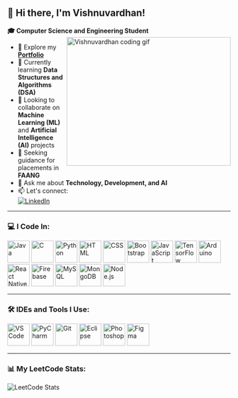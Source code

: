 ## 👋 Hi there, I'm **Vishnuvardhan!**  

**🎓 Computer Science and Engineering Student**  
<img align="right" width="370" height="290" src="https://i.pinimg.com/originals/47/f0/34/47f0342cec72b800463bf003eac1257e.gif" alt="Vishnuvardhan coding gif" />  

- 🔭 Explore my [**Portfolio**](#)  
- 🌱 Currently learning **Data Structures and Algorithms (DSA)**  
- 👯 Looking to collaborate on **Machine Learning (ML)** and **Artificial Intelligence (AI)** projects  
- 🤔 Seeking guidance for placements in **FAANG**  
- 💬 Ask me about **Technology, Development, and AI**  
- 📫 Let's connect:  
  [<img src="https://img.shields.io/badge/LinkedIn-0077B5?style=for-the-badge&logo=linkedin&logoColor=white" alt="LinkedIn" />](https://www.linkedin.com/in/vish2005/)  

---

### 💻 I Code In:  
<p>
  <img height="50" width="50" src="https://img.icons8.com/color/48/000000/java-coffee-cup-logo.png" alt="Java" />
  <img height="50" width="50" src="https://img.icons8.com/color/48/000000/c-programming.png" alt="C" />
  <img height="50" width="50" src="https://img.icons8.com/color/48/000000/python.png" alt="Python" />
  <img height="50" width="50" src="https://img.icons8.com/color/48/000000/html-5.png" alt="HTML" />
  <img height="50" width="50" src="https://img.icons8.com/color/48/000000/css3.png" alt="CSS" />
  <img height="50" width="50" src="https://img.icons8.com/color/48/000000/bootstrap.png" alt="Bootstrap" />
  <img height="50" width="50" src="https://img.icons8.com/color/48/000000/javascript.png" alt="JavaScript" />
  <img height="50" width="50" src="https://img.icons8.com/color/48/000000/tensorflow.png" alt="TensorFlow" />
  <img height="50" width="50" src="https://img.icons8.com/fluent/48/000000/arduino.png" alt="Arduino" />
  <img height="50" width="50" src="https://img.icons8.com/color/48/000000/react-native.png" alt="React Native" />
  <img height="50" width="50" src="https://img.icons8.com/color/48/000000/google-firebase-console.png" alt="Firebase" />
  <img height="50" width="50" src="https://img.icons8.com/color/48/000000/mysql-logo.png" alt="MySQL" />
  <img height="50" width="50" src="https://img.icons8.com/color/48/000000/mongodb.png" alt="MongoDB" />
  <img height="50" width="50" src="https://img.icons8.com/color/48/000000/nodejs.png" alt="Node.js" />
</p>  

---

### 🛠️ IDEs and Tools I Use:  
<p>
  <img height="50" width="50" src="https://img.icons8.com/color/48/000000/visual-studio-code-2019.png" alt="VS Code" />
  <img height="50" width="50" src="https://img.icons8.com/color/48/000000/pycharm.png" alt="PyCharm" />
  <img height="50" width="50" src="https://img.icons8.com/color/50/000000/git.png" alt="Git" />
  <img height="50" width="50" src="https://img.icons8.com/officel/48/null/java-eclipse.png" alt="Eclipse" />
  <img height="50" width="50" src="https://img.icons8.com/doodle/48/000000/adobe-photoshop.png" alt="Photoshop" />
  <img height="50" width="50" src="https://img.icons8.com/color/48/000000/figma--v1.png" alt="Figma" />
</p>  

---

### 📊 My LeetCode Stats:  
![LeetCode Stats](https://leetcard.jacoblin.cool/vishnu_20050405?theme=dark&font=Marcellus&ext=heatmap)  
